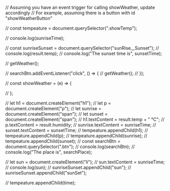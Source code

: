 // Assuming you have an event trigger for calling showWeather, update accordingly
// For example, assuming there is a button with id "showWeatherButton"

// const tempeature = document.querySelector(".showTemp");

// console.log(sunriseTime);

// const sunriseSunset = document.querySelector("sunRise\_\_Sunset");
// console.log(result.temp);
// console.log("The sunset time is", sunsetTime);

// getWeather();

// searchBtn.addEventListener("click", () => {
// getWeather();
// });

// const showWeather = (e) => {

// };

// let h1 = document.createElement("h1");
// let p = document.createElement("p");
// let sunrise = document.createElement("span");
// let sunset = document.createElement("span");
// h1.textContent = result.temp + " °C";
// p.textContent = result.humidity;
// sunrise.textContent = sunriseTime;
// sunset.textContent = sunsetTime;
// tempeature.appendChild(h1);
// tempeature.appendChild(p);
// tempeature.appendChild(sunrise);
// tempeature.appendChild(sunset);
// const searchBtn = document.querySelector(".btn");
// console.log(searchBtn);
// console.log("The place is", searchPlace);

// let sun = document.createElement("li");
// sun.textContent = sunriseTime;
// console.log(sun);
// sunriseSunset.appendChild("sun");
// sunriseSunset.appendChild("sunSet");

// tempeature.appendChild(time);
